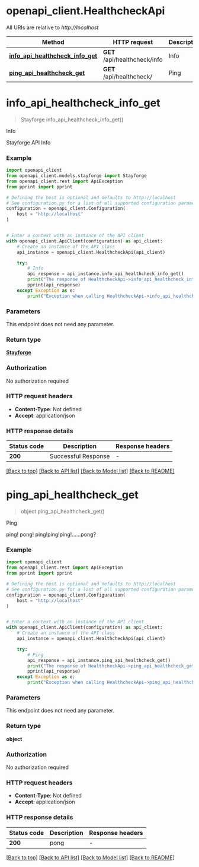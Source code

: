 # openapi_client.HealthcheckApi

All URIs are relative to *http://localhost*

Method | HTTP request | Description
------------- | ------------- | -------------
[**info_api_healthcheck_info_get**](HealthcheckApi.md#info_api_healthcheck_info_get) | **GET** /api/healthcheck/info | Info
[**ping_api_healthcheck_get**](HealthcheckApi.md#ping_api_healthcheck_get) | **GET** /api/healthcheck/ | Ping


# **info_api_healthcheck_info_get**
> Stayforge info_api_healthcheck_info_get()

Info

Stayforge API Info

### Example


```python
import openapi_client
from openapi_client.models.stayforge import Stayforge
from openapi_client.rest import ApiException
from pprint import pprint

# Defining the host is optional and defaults to http://localhost
# See configuration.py for a list of all supported configuration parameters.
configuration = openapi_client.Configuration(
    host = "http://localhost"
)


# Enter a context with an instance of the API client
with openapi_client.ApiClient(configuration) as api_client:
    # Create an instance of the API class
    api_instance = openapi_client.HealthcheckApi(api_client)

    try:
        # Info
        api_response = api_instance.info_api_healthcheck_info_get()
        print("The response of HealthcheckApi->info_api_healthcheck_info_get:\n")
        pprint(api_response)
    except Exception as e:
        print("Exception when calling HealthcheckApi->info_api_healthcheck_info_get: %s\n" % e)
```



### Parameters

This endpoint does not need any parameter.

### Return type

[**Stayforge**](Stayforge.md)

### Authorization

No authorization required

### HTTP request headers

 - **Content-Type**: Not defined
 - **Accept**: application/json

### HTTP response details

| Status code | Description | Response headers |
|-------------|-------------|------------------|
**200** | Successful Response |  -  |

[[Back to top]](#) [[Back to API list]](../README.md#documentation-for-api-endpoints) [[Back to Model list]](../README.md#documentation-for-models) [[Back to README]](../README.md)

# **ping_api_healthcheck_get**
> object ping_api_healthcheck_get()

Ping

ping! pong! ping!ping!ping!......pong?

### Example


```python
import openapi_client
from openapi_client.rest import ApiException
from pprint import pprint

# Defining the host is optional and defaults to http://localhost
# See configuration.py for a list of all supported configuration parameters.
configuration = openapi_client.Configuration(
    host = "http://localhost"
)


# Enter a context with an instance of the API client
with openapi_client.ApiClient(configuration) as api_client:
    # Create an instance of the API class
    api_instance = openapi_client.HealthcheckApi(api_client)

    try:
        # Ping
        api_response = api_instance.ping_api_healthcheck_get()
        print("The response of HealthcheckApi->ping_api_healthcheck_get:\n")
        pprint(api_response)
    except Exception as e:
        print("Exception when calling HealthcheckApi->ping_api_healthcheck_get: %s\n" % e)
```



### Parameters

This endpoint does not need any parameter.

### Return type

**object**

### Authorization

No authorization required

### HTTP request headers

 - **Content-Type**: Not defined
 - **Accept**: application/json

### HTTP response details

| Status code | Description | Response headers |
|-------------|-------------|------------------|
**200** | pong |  -  |

[[Back to top]](#) [[Back to API list]](../README.md#documentation-for-api-endpoints) [[Back to Model list]](../README.md#documentation-for-models) [[Back to README]](../README.md)

